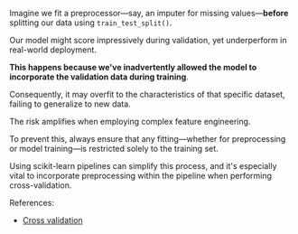

Imagine we fit a preprocessor—say, an imputer for missing values—**before** splitting our data using `train_test_split()`. 

Our model might score impressively during validation, yet underperform in real-world deployment.

**This happens because we've inadvertently allowed the model to incorporate the validation data during training**. 

Consequently, it may overfit to the characteristics of that specific dataset, failing to generalize to new data. 

The risk amplifies when employing complex feature engineering.

To prevent this, always ensure that any fitting—whether for preprocessing or model training—is restricted solely to the training set. 

Using scikit-learn pipelines can simplify this process, and it's especially vital to incorporate preprocessing within the pipeline when performing cross-validation.

References: 
- [Cross validation](https://github.com/SciComp8/Python_Programming/blob/main/Artificial_Intelligence/Machine_Learning/Cross_Validation.py)
